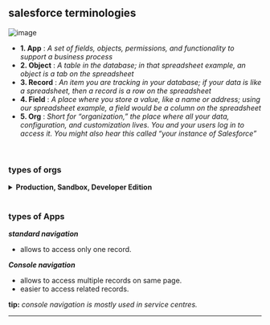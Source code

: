 
## salesforce terminologies
![image](https://user-images.githubusercontent.com/63545175/188314760-13b4424a-b492-4f14-9cea-5ad50cddd374.png)
- **1. App** :	_A set of fields, objects, permissions, and functionality to support a business process_
- **2. Object** :	_A table in the database; in that spreadsheet example, an object is a tab on the spreadsheet_
- **3. Record** :	_An item you are tracking in your database; if your data is like a spreadsheet, then a record is a row on the spreadsheet_
- **4. Field** :	_A place where you store a value, like a name or address; using our spreadsheet example, a field would be a column on the spreadsheet_
- **5. Org** :	_Short for “organization,” the place where all your data, configuration, and customization lives. You and your users log in to access it. You might also hear this called “your instance of Salesforce”_


<br/>

### types of orgs
<details>
<summary>  <b> Production, Sandbox, Developer Edition</b>  </summary>
<p>
  
---

### Production org 
  - production environment (Business logic + Live data)
  - production org is the main org of company.
  - for login to production org you go to login.salesforce.com
  
### Sandbox org
  - testing environment (Business logic + sample data)
  - sandbox org is an identical copy of production metadata or metadata and data.
  - sandbox org are designed for development, testing and training activities.
  - for login in sandbox org you go to test.salesforce.com
  - username & passwords in sandbox are same as in production org (username will have .nameofthesandbox at the end)
  - there are 4 types of sandbox
    - ***developer sandbox***
      - includes a copy of your production org’s configuration (metadata), no data
      - data space: 200 MB
      - file space: 200 MB
    - ***developer pro sandbox***
      - includes a copy of your production org’s configuration (metadata), no data
      - data space: 1 GB
      - file space: 1 GB
    - ***partial copy sandbox***
      - includes a copy of prod org's metadata and, sample data (10k records per object)
      - data space: 5 GB
      - file space: 5 GB
    - ***full copy sandbox***
      - exact copy of production
      - data space: same as prod
      - file space: same as prod

  
<image src="https://user-images.githubusercontent.com/63545175/191734866-a14f8ee4-8d8e-4c67-8927-f093d1c2ad9b.png" width="720px">



<br/>

### Developer Edition org
  - developer environment (Business logic for development or enhancement)
  - they are provided for free to developers to test and understand new functionalities.
  - login is similar as production org (you go to login.salesforce.com)

<br/>

### Trailhead Playground (TP) org
  - it is a safe environment where you can practice the skills you’re learning before you take them to your real work.
  - these orgs are self destructive when not used for a long time.

<br/>

**💡 tip:** _sandboxes are not available for developer Ed Org & Trailhead Playground org. <br/> main purpose of sandbox is testing, development, tutorial. hence, sandbox not required for developer ed org, Trailhead playground org._

---
  
</p>
</details>


<br/>

### types of Apps
***standard navigation***
  - allows to access only one record.

***Console navigation***
  - allows to access multiple records on same page.
  - easier to access related records.

**tip:** _console navigation is mostly used in service centres._

---

<br/>






